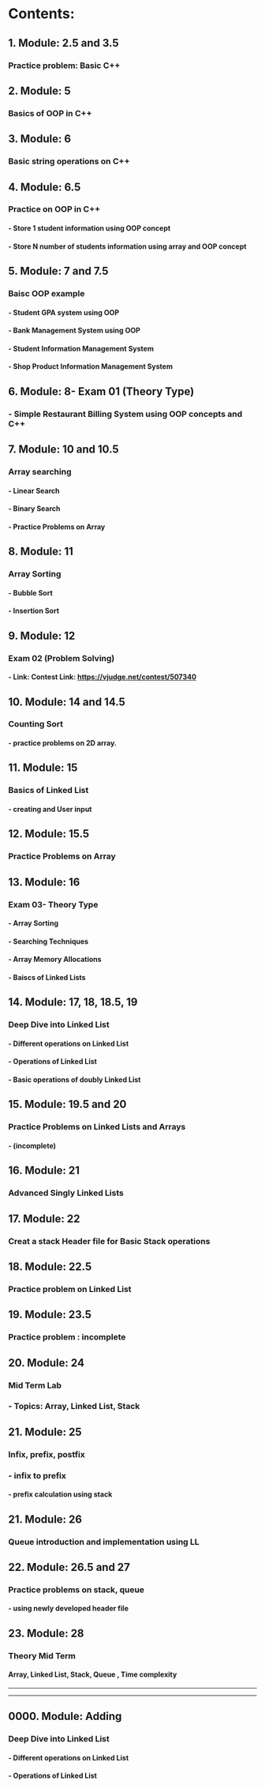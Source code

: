 # Contents:
## 1. Module: 2.5 and 3.5
###   Practice problem: Basic C++
## 2. Module: 5
###   Basics of OOP in C++
## 3. Module: 6
###   Basic string operations on C++
## 4. Module: 6.5
###   Practice on OOP in C++
#### - Store 1 student information using OOP concept
#### - Store N number of students information using array and OOP concept
## 5. Module: 7 and 7.5
###   Baisc OOP example
#### - Student GPA system using OOP
#### - Bank Management System using OOP
#### - Student Information Management System
#### - Shop Product Information Management System
## 6. Module: 8- Exam 01 (Theory Type) 
### - Simple Restaurant Billing System using OOP concepts and C++
## 7. Module: 10 and 10.5
###   Array searching
#### - Linear Search
#### - Binary Search
#### - Practice Problems on Array
## 8. Module: 11
###   Array Sorting
#### - Bubble Sort
#### - Insertion Sort
## 9. Module: 12
###   Exam 02 (Problem Solving)
#### - Link: Contest Link: https://vjudge.net/contest/507340
## 10. Module: 14 and 14.5
###   Counting Sort
#### - practice problems on 2D array. 
## 11. Module: 15 
###   Basics of Linked List
#### - creating and User input
## 12. Module: 15.5
###   Practice Problems on Array
## 13. Module: 16
###   Exam 03- Theory Type
#### - Array Sorting
#### - Searching Techniques
#### - Array Memory Allocations
#### - Baiscs of Linked Lists
## 14. Module: 17, 18, 18.5, 19
###   Deep Dive into Linked List
#### - Different operations on Linked List
#### - Operations of Linked List
#### - Basic operations of doubly Linked List
## 15. Module: 19.5 and 20
###   Practice Problems on Linked Lists and Arrays
#### - (incomplete)
## 16. Module: 21
###   Advanced Singly Linked Lists
## 17. Module: 22
###   Creat a stack Header file for Basic Stack operations
## 18. Module: 22.5
###   Practice problem on Linked List
## 19. Module: 23.5
###   Practice problem : incomplete
## 20. Module: 24
###   Mid Term Lab
### - Topics: Array, Linked List, Stack
## 21. Module: 25
###   Infix, prefix, postfix 
### - infix to prefix
#### - prefix calculation using stack
## 21. Module: 26
###   Queue introduction and implementation using LL
## 22. Module: 26.5 and 27
###   Practice problems on stack, queue
#### - using newly developed header file
## 23. Module: 28
###   Theory Mid Term
#### Array, Linked List, Stack, Queue , Time complexity


------------------------------------
--------------------------------------
## 0000. Module: Adding
###   Deep Dive into Linked List
#### - Different operations on Linked List
#### - Operations of Linked List

